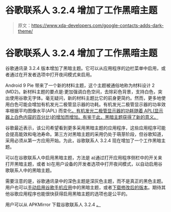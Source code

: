 # 谷歌联系人 3.2.4 增加了工作黑暗主题

> 原文：<https://www.xda-developers.com/google-contacts-adds-dark-theme/>

# 谷歌联系人 3.2.4 增加了工作黑暗主题

谷歌通讯录 3.2.4 版本增加了黑暗主题。它可以从应用程序的边栏菜单中启用，或者通过在开发者选项中打开夜间模式来启用。

Android 9 Pie 带来了一个新的材料主题，这个主题被通俗地称为材料设计 2 (MD2)。新材料主题的要点是:更加强调白色空间，去除彩色背景，支持白色，突出使用谷歌无字体。毫无疑问，新的材料主题比它的前身更简约。然而，更多地使用白色可能会增加有机发光二极管显示器的功耗。有机发光二极管显示器的功率效率根据平均图像水平(APL) 而变化[。有机发光二极管显示器的功耗随着 APL(显示器上白色内容的百分比)的增加而增加。有鉴于此，黑暗主题获得了新的意义。](https://www.xda-developers.com/smartphone-display-terminology-explained/)

谷歌最近表示，该公司希望看到更多采用黑暗主题的应用程序，这些应用程序可能会提高能效和电池寿命。第三方对黑暗主题的采用仍处于萌芽阶段，但谷歌知道，采用必须从第一方应用开始。为此，谷歌联系人 3.2.4 现在增加了一个工作黑暗主题。

可以在谷歌联系人中启用黑暗主题，方法是 a)通过打开应用程序侧栏中的开关来打开黑暗主题，或者 b)在用户设备的开发者选项中打开夜间模式，以自动启用谷歌联系人中的黑暗主题。

需要注意的是，谷歌通讯录中的深色主题是深灰色主题，而不是真正的黑色主题。用户也可以[手动启用谷歌手机应用](https://www.xda-developers.com/enable-google-phone-app-dark-theme/)中的黑暗主题，或者[下载修改后的版本](https://www.xda-developers.com/download-google-phone-dark-mode/)。期待其他谷歌应用程序也能很快获得启用黑暗主题的选项也是公平的。

用户可以从 APKMirror 下载谷歌联系人 3.2.4 [。](https://www.apkmirror.com/apk/google-inc/google-contacts/google-contacts-3-2-4-220343473-release/)